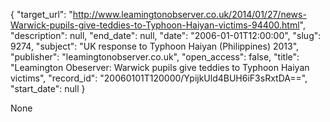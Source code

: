 {
  "target_url": "http://www.leamingtonobserver.co.uk/2014/01/27/news-Warwick-pupils-give-teddies-to-Typhoon-Haiyan-victims-94400.html", 
  "description": null, 
  "end_date": null, 
  "date": "2006-01-01T12:00:00", 
  "slug": 9274, 
  "subject": "UK response to Typhoon Haiyan (Philippines) 2013", 
  "publisher": "leamingtonobserver.co.uk", 
  "open_access": false, 
  "title": "Leamington Obeserver: Warwick pupils give teddies to Typhoon Haiyan victims", 
  "record_id": "20060101T120000/YpijkUld4BUH6iF3sRxtDA==", 
  "start_date": null
}

None
